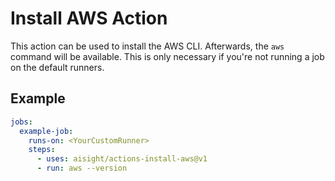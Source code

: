 # Install AWS Action

This action can be used to install the AWS CLI.
Afterwards, the `aws` command will be available.
This is only necessary if you're not running a job on the default runners.

## Example

```yaml
jobs:
  example-job:
    runs-on: <YourCustomRunner>
    steps:
      - uses: aisight/actions-install-aws@v1
      - run: aws --version
```
